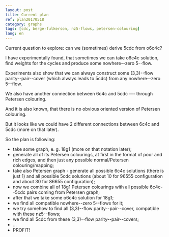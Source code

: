 ```yaml
---
layout: post
title: Current plan
ref: plan20170518
category: graphs
tags: [cdc, berge-fulkerson, nz5-flows, petersen-colouring]
lang: en
---
```


Current question to explore: can we (sometimes) derive 5cdc from o6c4c?

I have experimentally found, that sometimes we can take o6c4c solution, find weights for the cycles and produce some nowhere--zero 5--flow.

Experiments also show that we can always construct some (3,3)--flow parity--pair--cover (which always leads to 5cdc) from any nowhere--zero 5--flow.

We also have another connection between 6c4c and 5cdc --- through Petersen colouring.

And it is also known, that there is no obvious oriented version of Petersen colouring.

But it looks like we could have 2 different connections between 6c4c and 5cdc (more on that later).

So the plan is following:

* take some graph, e. g. 18g1 (more on that notation later);
* generate all of its Petersen colourings, at first in the format of poor and rich edges, and then just any possible normal/Petersen colouring/mapping;
* take also Petersen graph - generate all possible 6c4c solutions (there is just 1) and all possible 5cdc solutions (about 10 for 96555 configuration and about 30 for 86655 configuration);
* now we combine all of 18g1 Petersen colourings with all possible 6c4c--5cdc pairs coming from Petersen graph;
* after that we take some o6c4c solution for 18g1;
* we find all compatible nowhere--zero 5--flows for it;
* we try somehow to find all (3,3)--flow parity--pair--cover, compatible with these nz5--flows;
* we find all 5cdc from these (3,3)--flow parity--pair--covers;
* ...
* PROFIT!
